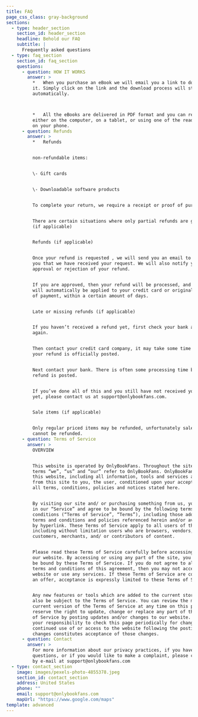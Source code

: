 ```yaml
---
title: FAQ
page_css_class: gray-background
sections:
  - type: header_section
    section_id: header_section
    headline: Behold our FAQ
    subtitle: |
      Frequently asked questions
  - type: faq_section
    section_id: faq_section
    questions:
      - question: HOW IT WORKS
        answer: >
          *   When you purchase an eBook we will email you a link to download
          it. Simply click on the link and the download process will start
          automatically.



          *   All the eBooks are delivered in PDF format and you can read them
          either on the computer, on a tablet, or using one of the reading apps
          on your phone.
      - question: Refunds
        answer: >
          *   Refunds


          non-refundable items:


          \- Gift cards


          \- Downloadable software products


          To complete your return, we require a receipt or proof of purchase.


          There are certain situations where only partial refunds are granted
          (if applicable)


          Refunds (if applicable)


          Once your refund is requested , we will send you an email to notify
          you that we have received your request. We will also notify you of the
          approval or rejection of your refund.


          If you are approved, then your refund will be processed, and a credit
          will automatically be applied to your credit card or original method
          of payment, within a certain amount of days.


          Late or missing refunds (if applicable)


          If you haven’t received a refund yet, first check your bank account
          again.


          Then contact your credit card company, it may take some time before
          your refund is officially posted.


          Next contact your bank. There is often some processing time before a
          refund is posted.


          If you’ve done all of this and you still have not received your refund
          yet, please contact us at support@onlybookfans.com.


          Sale items (if applicable)


          Only regular priced items may be refunded, unfortunately sale items
          cannot be refunded.
      - question: Terms of Service
        answer: >
          OVERVIEW


          This website is operated by OnlyBookFans. Throughout the site, the
          terms “we”, “us” and “our” refer to OnlyBookFans. OnlyBookFans offers
          this website, including all information, tools and services available
          from this site to you, the user, conditioned upon your acceptance of
          all terms, conditions, policies and notices stated here.


          By visiting our site and/ or purchasing something from us, you engage
          in our “Service” and agree to be bound by the following terms and
          conditions (“Terms of Service”, “Terms”), including those additional
          terms and conditions and policies referenced herein and/or available
          by hyperlink. These Terms of Service apply to all users of the site,
          including without limitation users who are browsers, vendors,
          customers, merchants, and/ or contributors of content.


          Please read these Terms of Service carefully before accessing or using
          our website. By accessing or using any part of the site, you agree to
          be bound by these Terms of Service. If you do not agree to all the
          terms and conditions of this agreement, then you may not access the
          website or use any services. If these Terms of Service are considered
          an offer, acceptance is expressly limited to these Terms of Service.


          Any new features or tools which are added to the current store shall
          also be subject to the Terms of Service. You can review the most
          current version of the Terms of Service at any time on this page. We
          reserve the right to update, change or replace any part of these Terms
          of Service by posting updates and/or changes to our website. It is
          your responsibility to check this page periodically for changes. Your
          continued use of or access to the website following the posting of any
          changes constitutes acceptance of those changes.
      - question: Contact
        answer: >
          For more information about our privacy practices, if you have
          questions, or if you would like to make a complaint, please contact us
          by e-mail at support@onlybookfans.com
  - type: contact_section
    image: images/pexels-photo-4855378.jpeg
    section_id: contact_section
    address: United States
    phone: ""
    email: support@onlybookfans.com
    mapUrl: "https://www.google.com/maps"
template: advanced
---
```

